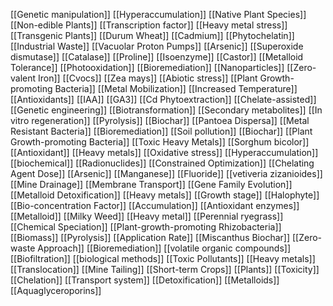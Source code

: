 [[Genetic manipulation]]
[[Hyperaccumulation]]
[[Native Plant Species]]
[[Non-edible Plants]]
[[Transcription factor]]
[[Heavy metal stress]]
[[Transgenic Plants]]
[[Durum Wheat]]
[[Cadmium]]
[[Phytochelatin]]
[[Industrial Waste]]
[[Vacuolar Proton Pumps]]
[[Arsenic]]
[[Superoxide dismutase]]
[[Catalase]]
[[Proline]]
[[Isoenzyme]]
[[Castor]]
[[Metalloid Tolerance]]
[[Photooxidation]]
[[Bioremediation]]
[[Nanoparticles]]
[[Zero-valent Iron]]
[[Cvocs]]
[[Zea mays]]
[[Abiotic stress]]
[[Plant Growth-promoting Bacteria]]
[[Metal Mobilization]]
[[Increased Temperature]]
[[Antioxidants]]
[[IAA]]
[[GA3]]
[[Cd Phytoextraction]]
[[Chelate-assisted]]
[[Genetic engineering]]
[[Biotransformation]]
[[Secondary metabolites]]
[[In vitro regeneration]]
[[Pyrolysis]]
[[Biochar]]
[[Pantoea Dispersa]]
[[Metal Resistant Bacteria]]
[[Bioremediation]]
[[Soil pollution]]
[[Biochar]]
[[Plant Growth-promoting Bacteria]]
[[Toxic Heavy Metals]]
[[Sorghum bicolor]]
[[Antioxidant]]
[[Heavy metals]]
[[Oxidative stress]]
[[Hyperaccumulation]]
[[biochemical]]
[[Radionuclides]]
[[Constrained Optimization]]
[[Chelating Agent Dose]]
[[Arsenic]]
[[Manganese]]
[[Fluoride]]
[[vetiveria zizanioides]]
[[Mine Drainage]]
[[Membrane Transport]]
[[Gene Family Evolution]]
[[Metalloid Detoxification]]
[[Heavy metals]]
[[Growth stage]]
[[Halophyte]]
[[Bio-concentration Factor]]
[[Accumulation]]
[[Antioxidant enzymes]]
[[Metalloid]]
[[Milky Weed]]
[[Heavy metal]]
[[Perennial ryegrass]]
[[Chemical Speciation]]
[[Plant-growth-promoting Rhizobacteria]]
[[Biomass]]
[[Pyrolysis]]
[[Application Rate]]
[[Miscanthus Biochar]]
[[Zero-waste Approach]]
[[Bioremediation]]
[[volatile organic compounds]]
[[Biofiltration]]
[[biological methods]]
[[Toxic Pollutants]]
[[Heavy metals]]
[[Translocation]]
[[Mine Tailing]]
[[Short-term Crops]]
[[Plants]]
[[Toxicity]]
[[Chelation]]
[[Transport system]]
[[Detoxification]]
[[Metalloids]]
[[Aquaglyceroporins]]
